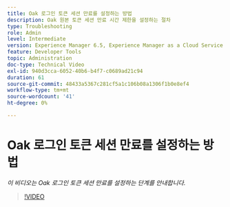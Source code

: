 ```yaml
---
title: Oak 로그인 토큰 세션 만료를 설정하는 방법
description: Oak 원본 토큰 세션 만료 시간 제한을 설정하는 절차
type: Troubleshooting
role: Admin
level: Intermediate
version: Experience Manager 6.5, Experience Manager as a Cloud Service
feature: Developer Tools
topic: Administration
doc-type: Technical Video
exl-id: 940d3cca-6052-40b6-b4f7-c0689ad21c94
duration: 61
source-git-commit: 48433a5367c281cf5a1c106b08a1306f1b0e8ef4
workflow-type: tm+mt
source-wordcount: '41'
ht-degree: 0%

---
```


# Oak 로그인 토큰 세션 만료를 설정하는 방법

*이 비디오는 Oak 로그인 토큰 세션 만료를 설정하는 단계를 안내합니다.*

>[!VIDEO](https://video.tv.adobe.com/v/3418254?quality=12&learn=on&captions=kor)
